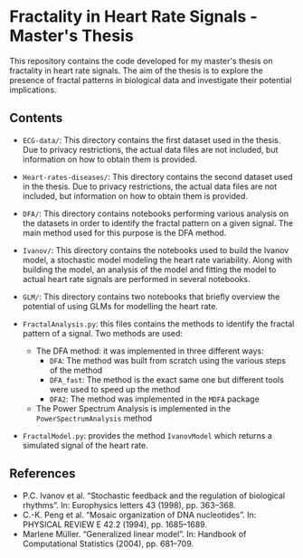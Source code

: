 # Fractality in Heart Rate Signals - Master's Thesis

This repository contains the code developed for my master's thesis on fractality in heart rate signals. The aim of the thesis is to explore the presence of fractal patterns in biological data and investigate their potential implications.

## Contents

- `ECG-data/`: This directory contains the first dataset used in the thesis. Due to privacy restrictions, the actual data files are not included, but information on how to obtain them is provided.

- `Heart-rates-diseases/`: This directory contains the second dataset used in the thesis. Due to privacy restrictions, the actual data files are not included, but information on how to obtain them is provided.

- `DFA/`: This directory contains notebooks performing various analysis on the datasets in order to identify the fractal pattern on a given signal. The main method used for this purpose is the DFA method.

- `Ivanov/`: This directory contains the notebooks used to build the Ivanov model, a stochastic model modeling the heart rate variability. Along with building the model, an analysis of the model and fitting the model to actual heart rate signals are performed in several notebooks.

- `GLM/`: This directory contains two notebooks that briefly overview the potential of using GLMs for modelling the heart rate.

- `FractalAnalysis.py`: this files contains the methods to identify the fractal pattern of a signal. Two methods are used:
    - The DFA method: it was implemented in three different ways:
        - `DFA`: The method was built from scratch using the various steps of the method
        - `DFA_fast`: The method is the exact same one but different tools were used to speed up the method
        - `DFA2`: The method was implemented in the `MDFA` package
    - The Power Spectrum Analysis is implemented in the `PowerSpectrumAnalysis` method

- `FractalModel.py`: provides the method `IvanovModel` which returns a simulated signal of the heart rate.


## References

- P.C. Ivanov et al. “Stochastic feedback and the regulation of biological rhythms”. In: Europhysics letters 43 (1998), pp. 363–368.
- C.-K. Peng et al. “Mosaic organization of DNA nucleotides”. In: PHYSICAL REVIEW E 42.2 (1994), pp. 1685–1689.
- Marlene Müller. “Generalized linear model”. In: Handbook of Computational Statistics (2004), pp. 681–709.
